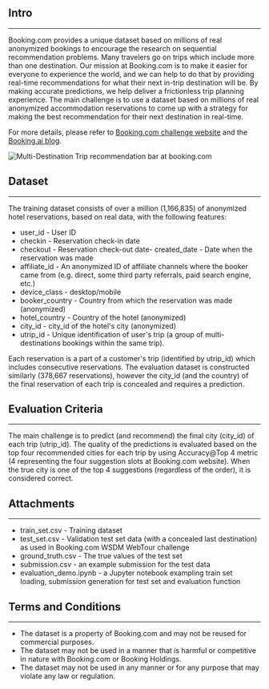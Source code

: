 ## Intro
----------------------
Booking.com provides a unique dataset based on millions of real anonymized bookings to encourage the research on sequential recommendation problems.
Many travelers go on trips which include more than one destination. Our mission at Booking.com is to make it easier for everyone to experience the world, and we can help to do that by providing real-time recommendations for what their next in-trip destination will be. By making accurate predictions, we help deliver a frictionless trip planning experience.
The main challenge is to use a dataset based on millions of real anonymized accommodation reservations to come up with a strategy for making the best recommendation for their next destination in real-time.

For more details, please refer to [Booking.com challenge website](https://www.bookingchallenge.com/) and the [Booking.ai blog](https://booking.ai/).


![Multi-Destination Trip recommendation bar at booking.com](https://github.com/bookingcom/ml-dataset-mdt/blob/main/mlt_example.jpg)

## Dataset
-------------------
The training dataset consists of over a million (1,166,835) of anonymized hotel reservations, based on real data, with the following features:
- user_id - User ID
- checkin - Reservation check-in date
- checkout - Reservation check-out date- created_date - Date when the reservation was made
- affiliate_id - An anonymized ID of affiliate channels where the booker came from (e.g. direct, some third party referrals, paid search engine, etc.)
- device_class - desktop/mobile
- booker_country - Country from which the reservation was made (anonymized)
- hotel_country - Country of the hotel (anonymized)
- city_id - city_id of the hotel's city (anonymized)
- utrip_id - Unique identification of user's trip (a group of multi-destinations bookings within the same trip).

Each reservation is a part of a customer's trip (identified by utrip_id) which includes consecutive reservations. 
The evaluation dataset is constructed similarly (378,667 reservations), however the city_id (and the country) of the final reservation of each trip is concealed and requires a prediction.


## Evaluation Criteria
----------------------
The main challenge is to predict (and recommend) the final city (city_id) of each trip (utrip_id). The quality of the predictions is evaluated based on the top four recommended cities for each trip by using Accuracy@Top 4 metric (4 representing the four suggestion slots at Booking.com website). When the true city is one of the top 4 suggestions (regardless of the order), it is considered correct.


## Attachments
----------------------
- train_set.csv - Training dataset
- test_set.csv - Validation test set data (with a concealed last destination) as used in Booking.com WSDM WebTour challenge
- ground_truth.csv - The true values of the test set
- submission.csv - an example submission for the test data
- evaluation_demo.ipynb - a Jupyter notebook exampling train set loading, submission generation for test set and evaluation function


## Terms and Conditions
----------------------
- The dataset is a property of Booking.com and may not be reused for commercial purposes.
- The dataset may not be used in a manner that is harmful or competitive in nature with Booking.com or Booking Holdings.
- The dataset may not be used in any manner or for any purpose that may violate any law or regulation.

